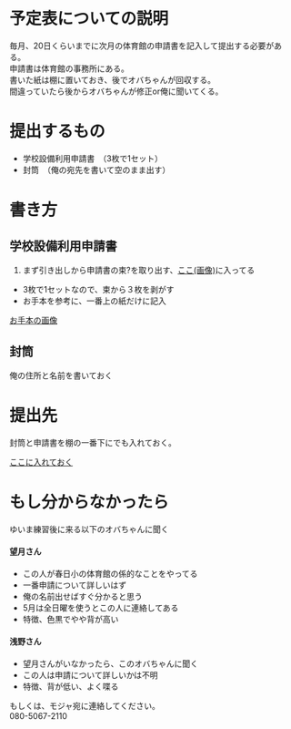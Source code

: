 # 予定表についての説明  
毎月、20日くらいまでに次月の体育館の申請書を記入して提出する必要がある。  
申請書は体育館の事務所にある。  
書いた紙は棚に置いておき、後でオバちゃんが回収する。  
間違っていたら後からオバちゃんが修正or俺に聞いてくる。

# 提出するもの
- 学校設備利用申請書　（3枚で1セット）
- 封筒　（俺の宛先を書いて空のまま出す）

# 書き方
## 学校設備利用申請書
1. まず引き出しから申請書の束?を取り出す、[ここ(画像)](https://github.com/yuima-ru/doc/blob/master/img/%E5%A0%B4%E6%89%80.png)に入ってる
- 3枚で1セットなので、束から３枚を剥がす
- お手本を参考に、一番上の紙だけに記入

[お手本の画像](https://github.com/yuima-ru/doc/blob/master/img/%E7%B4%99.png)

## 封筒
俺の住所と名前を書いておく

# 提出先
封筒と申請書を棚の一番下にでも入れておく。

[
ここに入れておく](https://github.com/yuima-ru/doc/blob/master/img/%E5%A0%B4%E6%89%80.png)

# もし分からなかったら
ゆいま練習後に来る以下のオバちゃんに聞く

#### 望月さん  
- この人が春日小の体育館の係的なことをやってる
- 一番申請について詳しいはず
- 俺の名前出せばすぐ分かると思う
- 5月は全日曜を使うとこの人に連絡してある
- 特徴、色黒でやや背が高い


#### 浅野さん
- 望月さんがいなかったら、このオバちゃんに聞く
- この人は申請について詳しいかは不明
- 特徴、背が低い、よく喋る

もしくは、モジャ宛に連絡してください。  
080-5067-2110
